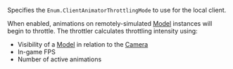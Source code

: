 Specifies the `Enum.ClientAnimatorThrottlingMode` to use for the local
client.

When enabled, animations on remotely-simulated [Model](https://create.roblox.com/docs/reference/engine/classes/Model) instances will
begin to throttle. The throttler calculates throttling intensity using:

- Visibility of a [Model](https://create.roblox.com/docs/reference/engine/classes/Model) in relation to the [Camera](https://create.roblox.com/docs/reference/engine/classes/Camera)
- In-game FPS
- Number of active animations
